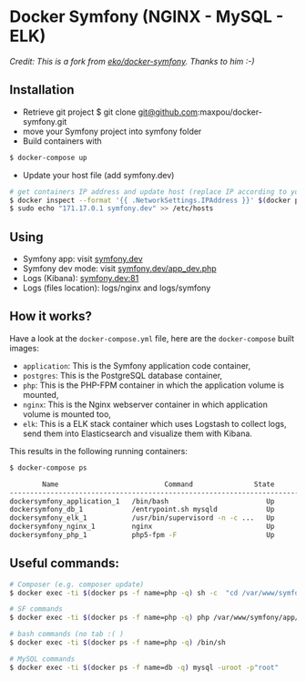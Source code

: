 # Docker Symfony (NGINX - MySQL - ELK)

*Credit: This is a fork from [eko/docker-symfony](https://github.com/eko/docker-symfony). Thanks to him :-)*

## Installation

* Retrieve git project
$ git clone git@github.com:maxpou/docker-symfony.git
* move your Symfony project into symfony folder
* Build containers with
```bash
$ docker-compose up
```
* Update your host file (add symfony.dev)
```bash
# get containers IP address and update host (replace IP according to your configuration)
$ docker inspect --format '{{ .NetworkSettings.IPAddress }}' $(docker ps -f name=php -q)
$ sudo echo "171.17.0.1 symfony.dev" >> /etc/hosts
```

## Using

* Symfony app: visit [symfony.dev](http://symfony.dev)  
* Symfony dev mode: visit [symfony.dev/app_dev.php](http://symfony.dev/app_dev.php)  
* Logs (Kibana): [symfony.dev:81](http://symfony.dev:81)
* Logs (files location): logs/nginx and logs/symfony

## How it works?

Have a look at the `docker-compose.yml` file, here are the `docker-compose` built images:

* `application`: This is the Symfony application code container,
* `postgres`: This is the PostgreSQL database container,
* `php`: This is the PHP-FPM container in which the application volume is mounted,
* `nginx`: This is the Nginx webserver container in which application volume is mounted too,
* `elk`: This is a ELK stack container which uses Logstash to collect logs, send them into Elasticsearch and visualize them with Kibana.

This results in the following running containers:

```bash
$ docker-compose ps

        Name                          Command               State              Ports            
--------------------------------------------------------------------------------------------------
dockersymfony_application_1   /bin/bash                        Up                                  
dockersymfony_db_1            /entrypoint.sh mysqld            Up      0.0.0.0:3306->3306/tcp      
dockersymfony_elk_1           /usr/bin/supervisord -n -c ...   Up      0.0.0.0:81->80/tcp          
dockersymfony_nginx_1         nginx                            Up      443/tcp, 0.0.0.0:80->80/tcp
dockersymfony_php_1           php5-fpm -F                      Up      0.0.0.0:9000->9000/tcp
```



## Useful commands:

```bash
# Composer (e.g. composer update)
$ docker exec -ti $(docker ps -f name=php -q) sh -c  "cd /var/www/symfony/ && composer update"

# SF commands
$ docker exec -ti $(docker ps -f name=php -q) php /var/www/symfony/app/console cache:clear

# bash commands (no tab :( )
$ docker exec -ti $(docker ps -f name=php -q) /bin/sh

# MySQL commands
$ docker exec -ti $(docker ps -f name=db -q) mysql -uroot -p"root"
```
